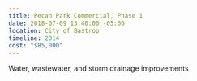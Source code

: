 ```yaml
---
title: Pecan Park Commercial, Phase 1
date: 2018-07-09 13:40:00 -05:00
location: City of Bastrop
timeline: 2014
cost: "$85,000"
---
```


Water, wastewater, and storm drainage improvements